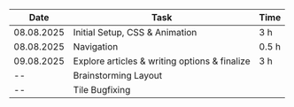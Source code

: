 | Date       | Task        | Time   |
|------------|-------------|--------|
|       08.08.2025     |  Initial Setup, CSS & Animation      |   3 h    |
|       08.08.2025     |  Navigation      |   0.5 h    |
|       09.08.2025     |  Explore articles & writing options & finalize      |   3 h    |
|       --     |  Brainstorming Layout      |      |
|       --     |  Tile Bugfixing      |      |


